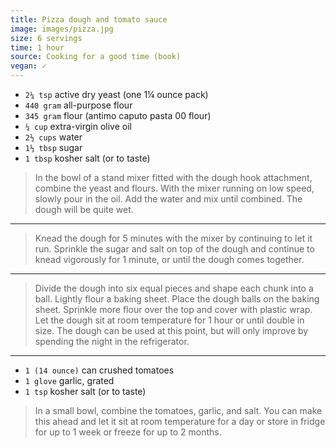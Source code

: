 ```yaml
---
title: Pizza dough and tomato sauce
image: images/pizza.jpg
size: 6 servings
time: 1 hour
source: Cooking for a good time (book)
vegan: ✓
---
```


* `2¼ tsp` active dry yeast (one 1¼ ounce pack)
* `440 gram` all-purpose flour
* `345 gram` flour (antimo caputo pasta 00 flour)
* `¼ cup` extra-virgin olive oil
* `2½ cups` water
* `1⅓ tbsp` sugar
* `1 tbsp` kosher salt (or to taste)

> In the bowl of a stand mixer fitted with the dough hook attachment, combine the yeast and flours. With the mixer running on low speed, slowly pour in the oil. Add the water and mix until combined. The dough will be quite wet.

---

> Knead the dough for 5 minutes with the mixer by continuing  to let it run. Sprinkle the sugar and salt on top of the dough and continue to knead vigorously for 1 minute, or until the dough comes together.

---

> Divide the dough into six equal pieces and shape each chunk into a ball. Lightly flour a baking sheet. Place the dough balls on the baking sheet. Sprinkle more flour over the top and cover with plastic wrap. Let the dough sit at room temperature for 1 hour or until double in size. The dough can be used at this point, but will only improve by spending the night in the refrigerator.

---

* `1 (14 ounce)` can crushed tomatoes
* `1 glove` garlic, grated
* `1 tsp` kosher salt (or to taste)

> In a small bowl, combine the tomatoes, garlic, and salt. You can make this ahead and let it sit at room temperature for a day or store in fridge for up to 1 week or freeze for up to 2 months.